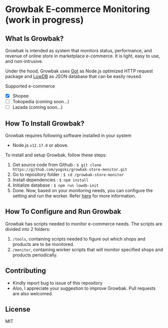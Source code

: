 # Growbak E-commerce Monitoring (work in progress)

## What Is Growbak?
Growbak is intended as system that monitors status, performance, and revenue of online store in marketplace e-commerce. It is light, easy to use, and non-intrusive.

Under the hood, Growbak uses [Got](https://www.npmjs.com/package/got) as Node.js optimized HTTP request package and [LowDB](https://www.npmjs.com/package/lowdb) as JSON database that can be easily reused.

Supported e-commerce
- [x] Shopee
- [ ] Tokopedia (coming soon...)
- [ ] Lazada (coming soon...)

## How To Install Growbak?
Growbak requires following software installed in your system
- Node.js `v12.17.0` or above.

To install and setup Growbak, follow these steps:
1. Get source code from Github : `$ git clone https://github.com/yogski/growbak-store-monitor.git`
2. Go to repository folder : `$ cd /growbak-store-monitor`
3. Install dependencies : `$ npm install`
4. Initialize database : `$ npm run lowdb-init`
5. Done. Now, based on your monitoring needs, you can configure the setting and run the worker. Refer [here](#how-to-configure-and-run-growbak) for more information.

## How To Configure and Run Growbak
Growbak has scripts needed to monitor e-commerce needs. The scripts are divided into 2 folders:
1. `/tools`, containing scripts needed to figure out which shops and products are to be monitored.
2. `/monitor`, containing worker scripts that will monitor specified shops and products periodically.

## Contributing
- Kindly report bug to issue of this repository
- Also, I appreciate your suggestion to improve Growbak. Pull requests are also welcomed.

## License
MIT